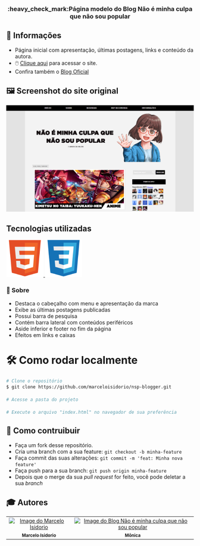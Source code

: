 <h3 align="center">
    :heavy_check_mark:Página modelo do Blog Não é minha culpa que não sou popular
</h3>

## 🔖 Informações
<ul>
    <li>Página inicial com apresentação, últimas postagens, links e conteúdo da autora.</li>
    <li>🖱️ <a href="https://marceloisidorio.github.io/nsp-blogger/" target="_blank">Clique aqui</a> para acessar o site.</li>
    <li>Confira também o <a href="http://naoeminhaculpaquenaosoupopular.blogspot.com">Blog Oficial</a></li>
</ul>

## 🖼 Screenshot do site original
<img src="images/site-oficial.png" alt="Site Oficial" width="900"></img>
## Tecnologias utilizadas

<a href="https://developer.mozilla.org/pt-BR/docs/Web/HTML" target="_blank">
    <img src="https://raw.githubusercontent.com/devicons/devicon/master/icons/html5/html5-original.svg" alt="HTML" width="100" height="100">
</a>

<a href="https://developer.mozilla.org/pt-BR/docs/Web/CSS" target="_blank">
    <img alt="CSS" height="100" width="100" src="https://raw.githubusercontent.com/devicons/devicon/master/icons/css3/css3-original.svg">
</a>

### :memo: Sobre
- Destaca o cabeçalho com menu e apresentação da marca
- Exibe as últimas postagens publicadas
- Possui barra de pesquisa
- Contém barra lateral com conteúdos periféricos
- Aside inferior e footer no fim da página
- Efeitos em links e caixas
# :hammer_and_wrench: Como rodar localmente

```bash
# Clone o repositório
$ git clone https://github.com/marceloisidorio/nsp-blogger.git

# Acesse a pasta do projeto

# Execute o arquivo "index.html" no navegador de sua preferência
```

## :pushpin: Como contruibuir
- Faça um fork desse repositório.
- Cria uma branch com a sua feature: `git checkout -b minha-feature`
- Faça commit das suas alterações: `git commit -m 'feat: Minha nova feature'`
- Faça push para a sua branch: `git push origin minha-feature`
- Depois que o merge da sua *pull request* for feito, você pode deletar a sua *branch*

## :mortar_board: Autores
<table align="center">
    <tr>
        <td align="center">
            <a href="https://github.com/marceloisidorio">
                <img src="https://avatars.githubusercontent.com/u/98700480?v=4" alt="Image do Marcelo Isidorio" width="150px" height=""/>
                <br>
                <sub><b>Marcelo Isidorio</b></sub>
            </a>
        </td>
        <td align="center">
            <a href="https://linktr.ee/naosoupopularrr">
                <img src="https://scontent.fcgh10-1.fna.fbcdn.net/v/t1.6435-9/p960x960/99113934_2703015236623908_2205287607087136768_n.jpg?_nc_cat=100&ccb=1-5&_nc_sid=8631f5&_nc_ohc=UhHYPww5qscAX_xbVFx&_nc_ht=scontent.fcgh10-1.fna&oh=00_AT9gSCLvbESE8swOc-p3JqgiPZzggAoJK6T7sw99CsTmzg&oe=622C1932" alt="Image do Blog Não é minha culpa que não sou popular" width="150px" height=""/>
                <br>
                <sub><b>Mônica</b></sub>
            </a>
        </td>
    </tr>
</table>